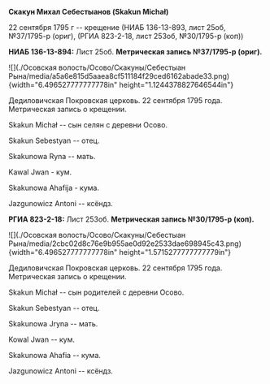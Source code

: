 **Скакун Михал Себестыанов (Skakun Michał)**

22 сентября 1795 г -- крещение (НИАБ 136-13-893, лист 25об, №37/1795-р
(ориг), (РГИА 823-2-18, лист 253об, №30/1795-р (коп))

**НИАБ 136-13-894:** Лист 25об. **Метрическая запись №37/1795-р
(ориг).**

![](./Осовская волость/Осово/Скакуны/Себестыан Рына/media/a5a6e815d5aaea8cf511184f29ced6162abade33.png){width="6.496527777777778in"
height="1.1244378827646544in"}

Дедиловичская Покровская церковь. 22 сентября 1795 года. Метрическая
запись о крещении.

Skakun Michał -- сын селян с деревни Осовo.

Skakun Sebestyan -- отец.

Skakunowa Ryna -- мать.

Kawal Jwan - кум.

Skakunowa Ahafija - кума.

Jazgunowicz Antoni -- ксёндз.

**РГИА 823-2-18:** Лист 253об. **Метрическая запись №30/1795-р (коп).**

![](./Осовская волость/Осово/Скакуны/Себестыан Рына/media/2cbc02d8c76e9b955ae0d92e2533dae698945c43.png){width="6.496527777777778in"
height="1.5715277777777779in"}

Дедиловичская Покровская церковь. 22 сентября 1795 года. Метрическая
запись о крещении.

Skakun Michał -- сын родителей с деревни Осово.

Skakun Sebestyan -- отец.

Skakunowa Jryna -- мать.

Kowal Jwan -- кум.

Skakunowa Ahafia -- кума.

Jazgunowicz Antoni -- ксёндз.
